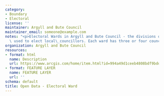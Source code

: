 ```yaml
---
category:
- Boundary
- Electoral
license: ''
maintainer: Argyll and Bute Council
maintainer_email: someone@example.com
notes: "<p>Electoral Wards in Argyll and Bute Council - the divisions of the area\
  \ used to elect local\_councillors. Each ward has three or four councillors.</p>"
organization: Argyll and Bute Council
resources:
- format: html
  name: Description
  url: https://www.arcgis.com/home/item.html?id=994a49d1ceeb4808bdf9bddae3a3243c
- format: FEATURE LAYER
  name: FEATURE LAYER
  url: ''
schema: default
title: Open Data - Electoral Ward
---
```

